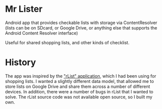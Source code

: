 # Mr Lister
Android app that provides checkable lists with storage via ContentResolver (lists can be on SDcard,
or Google Drive, or anything else that supports the Android Content Resolver interface)

Useful for shared shopping lists, and other kinds of checklist.

# History
The app was inspired by the ["rList" application](https://play.google.com/store/apps/details?id=com.rundgong.shoppinglist),
which I had been using for shopping lists. I wanted a slightly different data model, that allowed
me to store lists on Google Drive and share them across a number of different devices. In addition,
there were a number of bugs in rList that I wanted to solve. The rList source code was not
available open source, so I built my own.